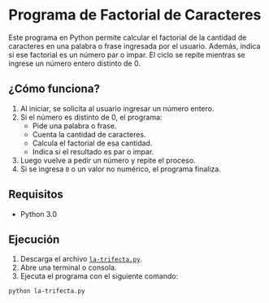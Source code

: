 # Programa de Factorial de Caracteres

Este programa en Python permite calcular el factorial de la cantidad de caracteres en una palabra o frase ingresada por el usuario. Además, indica si ese factorial es un número par o impar. El ciclo se repite mientras se ingrese un número entero distinto de 0.

## ¿Cómo funciona?

1. Al iniciar, se solicita al usuario ingresar un número entero.
2. Si el número es distinto de 0, el programa:
   - Pide una palabra o frase.
   - Cuenta la cantidad de caracteres.
   - Calcula el factorial de esa cantidad.
   - Indica si el resultado es par o impar.
3. Luego vuelve a pedir un número y repite el proceso.
4. Si se ingresa `0` o un valor no numérico, el programa finaliza.

## Requisitos

- Python 3.0

## Ejecución

1. Descarga el archivo [`la-trifecta.py`](la-trifecta.py).
2. Abre una terminal o consola.
3. Ejecuta el programa con el siguiente comando:

```bash
python la-trifecta.py
```